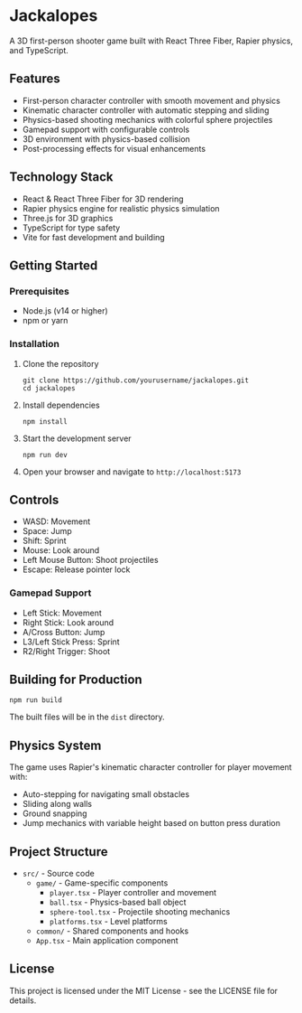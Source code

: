 # Jackalopes

A 3D first-person shooter game built with React Three Fiber, Rapier physics, and TypeScript.

## Features

- First-person character controller with smooth movement and physics
- Kinematic character controller with automatic stepping and sliding
- Physics-based shooting mechanics with colorful sphere projectiles
- Gamepad support with configurable controls
- 3D environment with physics-based collision
- Post-processing effects for visual enhancements

## Technology Stack

- React & React Three Fiber for 3D rendering
- Rapier physics engine for realistic physics simulation
- Three.js for 3D graphics
- TypeScript for type safety
- Vite for fast development and building

## Getting Started

### Prerequisites

- Node.js (v14 or higher)
- npm or yarn

### Installation

1. Clone the repository
   ```
   git clone https://github.com/yourusername/jackalopes.git
   cd jackalopes
   ```

2. Install dependencies
   ```
   npm install
   ```

3. Start the development server
   ```
   npm run dev
   ```

4. Open your browser and navigate to `http://localhost:5173`

## Controls

- WASD: Movement
- Space: Jump
- Shift: Sprint
- Mouse: Look around
- Left Mouse Button: Shoot projectiles
- Escape: Release pointer lock

### Gamepad Support

- Left Stick: Movement
- Right Stick: Look around
- A/Cross Button: Jump
- L3/Left Stick Press: Sprint
- R2/Right Trigger: Shoot

## Building for Production

```
npm run build
```

The built files will be in the `dist` directory.

## Physics System

The game uses Rapier's kinematic character controller for player movement with:
- Auto-stepping for navigating small obstacles
- Sliding along walls
- Ground snapping
- Jump mechanics with variable height based on button press duration

## Project Structure

- `src/` - Source code
  - `game/` - Game-specific components
    - `player.tsx` - Player controller and movement
    - `ball.tsx` - Physics-based ball object
    - `sphere-tool.tsx` - Projectile shooting mechanics
    - `platforms.tsx` - Level platforms
  - `common/` - Shared components and hooks
  - `App.tsx` - Main application component

## License

This project is licensed under the MIT License - see the LICENSE file for details.
